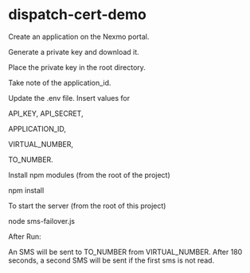 # dispatch-cert-demo

Create an application on the Nexmo portal. 

Generate a private key and download it. 

Place the private key in the root directory. 

Take note of the application_id.

Update the .env file. 
Insert values for 

API_KEY, API_SECRET,

APPLICATION_ID, 

VIRTUAL_NUMBER,

TO_NUMBER. 


Install npm modules (from the root of the project)

npm install


To start the server (from the root of this project)

node sms-failover.js

After Run:

An SMS will be sent to TO_NUMBER from VIRTUAL_NUMBER. After 180 seconds, a second SMS will be sent if the first sms is not read.
